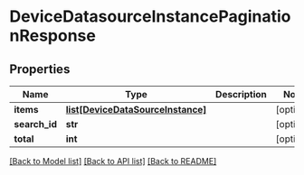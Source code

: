 # DeviceDatasourceInstancePaginationResponse

## Properties
Name | Type | Description | Notes
------------ | ------------- | ------------- | -------------
**items** | [**list[DeviceDataSourceInstance]**](DeviceDataSourceInstance.md) |  | [optional] 
**search_id** | **str** |  | [optional] 
**total** | **int** |  | [optional] 

[[Back to Model list]](../README.md#documentation-for-models) [[Back to API list]](../README.md#documentation-for-api-endpoints) [[Back to README]](../README.md)


